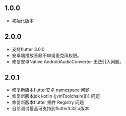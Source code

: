 ## 1.0.0
- 初始化版本
## 2.0.0
- 支持flutter 3.0.0
- 安卓端播放音频不申请麦克风权限。
- 修复安卓Native AndroidAudioConverter 无法引入问题。
## 2.0.1
- 修复新版本flutter安卓 namespace 问题
- 修复新版本jdk kotlin  {jvmToolchain(8)} 问题
- 修复新版本flutter 插件 Registry 问题
- 目前测试最高可支持到flutter3.32.x版本